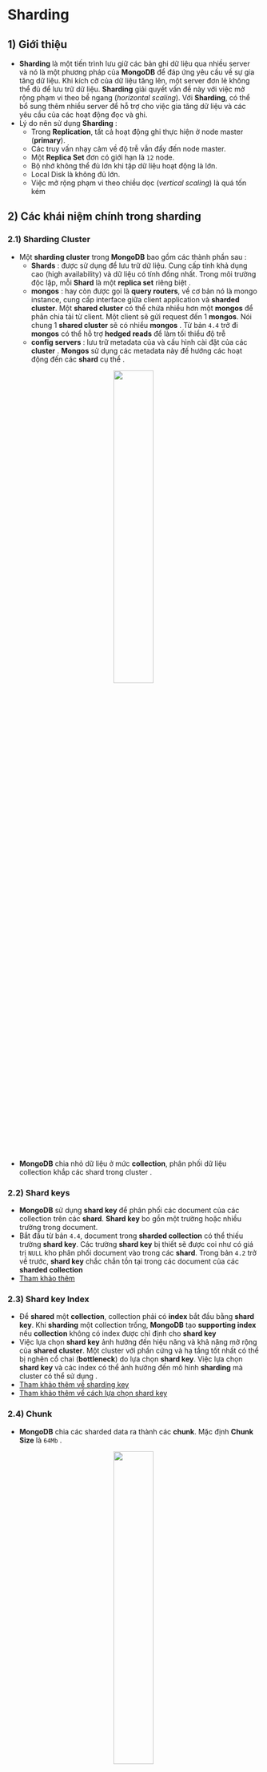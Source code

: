 # Sharding
## **1) Giới thiệu**
- **Sharding** là một tiến trình lưu giữ các bản ghi dữ liệu qua nhiều server và nó là một phương pháp của **MongoDB** để đáp ứng yêu cầu về sự gia tăng dữ liệu. Khi kích cỡ của dữ liệu tăng lên, một server đơn lẻ không thể đủ để lưu trữ dữ liệu. **Sharding** giải quyết vấn đề này với việc mở rộng phạm vi theo bề ngang (*horizontal scaling*). Với **Sharding**, có thể bổ sung thêm nhiều server để hỗ trợ cho việc gia tăng dữ liệu và các yêu cầu của các hoạt động đọc và ghi.
- Lý do nên sử dụng **Sharding** :
    - Trong **Replication**, tất cả hoạt động ghi thực hiện ở node master (**primary**).
    - Các truy vấn nhạy cảm về độ trễ vẫn đẩy đến node master.
    - Một **Replica Set** đơn có giới hạn là `12` node.
    - Bộ nhớ không thể đủ lớn khi tập dữ liệu hoạt động là lớn.
    - Local Disk là không đủ lớn.
    - Việc mở rộng phạm vi theo chiều dọc (*vertical scaling*) là quá tốn kém
## **2) Các khái niệm chính trong sharding**
### **2.1) Sharding Cluster**
- Một **sharding cluster** trong **MongoDB** bao gồm các thành phần sau :
    - **Shards** : được sử dụng để lưu trữ dữ liệu. Cung cấp tính khả dụng cao (high availability) và dữ liệu có tính đồng nhất. Trong môi trường độc lập, mỗi **Shard** là một **replica set** riêng biệt .
    - **mongos** : hay còn được gọi là **query routers**, về cơ bản nó là mongo instance, cung cấp interface giữa client application và **sharded cluster**. Một **shared cluster** có thể chứa nhiều hơn một **mongos** để phân chia tải từ client. Một client sẽ gửi request đến 1 **mongos**. Nói chung 1 **shared cluster** sẽ có nhiều **mongos** . Từ bản `4.4` trở đi **mongos** có thể hỗ trợ **hedged reads** để làm tối thiểu độ trễ
    - **config servers** : lưu trữ metadata của và cấu hình cài đặt của các **cluster** . **Mongos** sử dụng các metadata này đế hướng các hoạt động đến các **shard** cụ thể .

<p align=center><img src=https://i.imgur.com/FGexzbT.png width=40%></p>

- **MongoDB** chia nhỏ dữ liệu ở mức **collection**, phân phối dữ liệu collection khắp các shard trong cluster .
### **2.2) Shard keys**
- **MongoDB** sử dụng **shard key** để phân phối các document của các collection trên các **shard**. **Shard key** bo gồn một trường hoặc nhiều trường trong document.
- Bắt đầu từ bản `4.4`, document trong **sharded collection** có thể thiếu trường **shard key**. Các trường **shard key** bị thiết sẽ được coi như có giá trị `NULL` kho phân phối document vào trong các **shard**. Trong bản `4.2` trở về trước, **shard key** chắc chắn tồn tại trong các document của các **sharded collection**
- [Tham khảo thêm](https://docs.mongodb.com/manual/sharding/#shard-keys)
### **2.3) Shard key Index**
- Để **shared** một **collection**, collection phải có **index** bắt đầu bằng **shard key**. Khi **sharding** một collection trống, **MongoDB** tạo **supporting index** nếu **collection** không có index được chỉ định cho **shard key**
- Việc lựa chọn **shard key** ảnh hưởng đến hiệu năng và khả năng mở rộng của **shared cluster**. Một cluster với phần cứng và hạ tầng tốt nhất có thể bị nghẽn cổ chai (**bottleneck**) do lựa chọn **shard key**. Việc lựa chọn **shard key** và các index có thể ảnh hưởng đến mô hình **sharding** mà cluster có thể sử dụng .
- [Tham khảo thêm về sharding key](https://docs.mongodb.com/manual/core/sharding-shard-key/#sharding-shard-key-indexes)
- [Tham khảo thêm về cách lựa chọn shard key](https://docs.mongodb.com/manual/core/sharding-shard-key/#sharding-shard-key-selection)
### **2.4) Chunk**
- **MongoDB** chia các sharded data ra thành các **chunk**. Mặc định **Chunk Size** là `64Mb` .
<p align=center><img src=https://i.imgur.com/W9QWADr.png width=40%></p>

### **2.5) Balancer and Even Chunk Distribution**
- Để phân phối đồng đều được các chunk trên tất cả các **shard** trong **cluster**, một **balancer** sẽ chạy ngầm để migrate các **chunk** trên các **shard** .
- **Chunk split** : là tiến trình chia cắt khi **Chunk** tăng đến giới hạn **(Chunk Size)** hoặc khi số lượng Document trong Chunk vượt quá tham số `Maximum Number of Documents Per Chunk to Migrate`. Dựa trên **Shard Key**, **MongoDB** sẽ tiến hành chia cắt thành nhiều **Chunk** nếu cần .
<p align=center><img src=https://i.imgur.com/ujEyer9.png width=30%></p>

- **Chunk Migration** : **MongoDB** chuyển đổi **Chunk** để phân bố lại chunk của Shard Collection. Việc này cũng như việc chúng ta Defragment lại ổ cứng trên Window. **MongoDB** hỗ trợ 2 phương pháp để làm được việc này:
    - **Manual:** Chỉ nên sử dụng trong một số trường hợp nhất định như phân tán dữ liệu sử dụng Bulk Insert
    - **Automatic:** Thông qua tiến trình **Balancer** tự động Migrate lại **chunk** khi có sự phân bố không đều giữa các **chunk** trên các **Shards**
- **Balancer** là một tiến trình chạy ngầm quản lý **chunk migration**. Nếu có sự chênh lệch số **số chunk** giữa shard lớn nhất và nhỏ nhất đạt đến **migration threshold**, **balancer** sẽ bắt đầu migrate **chunk** trên cluster để đảm bảo việc phân phối đều dữ liệu .
<p align=center><img src=https://i.imgur.com/DLwSWCM.png width=40%></p>

- [Tham khảo Data Partition with Chunks](https://docs.mongodb.com/manual/core/sharding-data-partitioning/)
- [Tham khảo về Balancer](https://docs.mongodb.com/manual/core/sharding-balancer-administration/#sharding-balancing)
### **2.6) Thuận lợi của Sharding**
#### **Read/Write**
- **MongoDB** phân phối tải đọc và ghi đều trên các **shard** trên các **sharded cluster**, cho phép mỗi **shard** sử lý một mảng của toàn bộ hoạt động . Cả tải địc và ghi đều có thể mở rộng theo chiều ngang trên cluster bằng việc thêm vào nhiều **shard** hơn .
#### **Khả năng lưu trữ**
- **Sharding** phân phối dữ liệu khắp các shard trong cluster, cho pháp các shard lưu trữ một mảng của toàn bộ dữ liệu trong cluster. Khi nhu cầu dữ liệu tăng, chỉ cần add thêm **shard** là sẽ tăng được khả năng lưu trữ của cluster .
#### **High Availability**
- Việc deploy **config server** và các **shard** là các **replica set** cung cấp thêm tính sẵn sàng của hệ thống .
- Thậm chí dù 1 hoặc nhiều **replica set** bị chết hoàng toàn, **sharded cluster** vẫn có thể tiếp tục đọc và ghi với phần dữ liệu còn lại. Thật vậy, trong khi các dữ liệu trên **shard** bị chết không thể truy cập được, các tác vụ đọc hoặc ghi được trỏ đến các **shard** đang bình thường vẫn thành công .
### **2.7) Những vấn đề cần cân nhắc trước khi thực hiện Sharding**
- Kiến trúc của một **sharding cluster** khá phức tạp yêu cầu một kế hoạch và triển khai cùng sự maitain một cách cẩn thận, kỹ lưỡng .
- Một khi một collection bị shard, **MongoDB** sẽ không có cách nào để unshard sharded collection đó .
- Cân nhắc kỹ lưỡng trong việc lựa chọn **shard key** là cần thiết để đảm bảo hiệu năng của cluster.
- Sharding có các quy tắc và giới hạn trong việc vận hành. [Tham khảo](https://docs.mongodb.com/manual/core/sharded-cluster-requirements/)
### **2.8) Sharded and Non-Sharded Collections**
- Một database có thể kết hộ từ nhiều ***sharded*** và ***unsharded*** collection.
    - ***Sharded*** collection được chia và phân phối khắp các **shard** trong **cluster**.
    - ***Unsharded*** collection được lưu trữ trong **primary shard**. Mỗi database sẽ có một **primary shard** của riêng nó. 

<p align=center><img src=https://i.imgur.com/Mh9EsNC.png width=40%></p>

### **2.9) Kết nối tới Sharded Cluster**
- Cần phải kết nối tới **mongos router** để tương tác với bất cứ collection nào trong **sharded cluster**, bao gồm cả ***sharded*** và ***unsharded*** collection. Client không nên kết nối vào 1 **shard** đơn lẻ để thực hiện thao tác read hoặc write .
<p align=center><img src=https://i.imgur.com/pzV3G98.png width=40%></p>

- Có thể connect tới **mongos** giống như cách kết nối tới `mongod`, sử dụng mongo shell hoặc MongoDB driver .
### **2.10) Phương pháp sharding**
- **MongoDB** hỗ trợ 2 phương pháp **sharding** để phân phối data trên các sharded cluster .
#### **2.10.1) Hashed Sharding**
- **Hashed Sharding** đòi hỏi việc tính toán hàm băm của giá trị trường **shard key**. Mỗi **chunk** sau đó sẽ được gán một range dựa trên giá trị **shard key** đã được hash .
<p align=center><img src=https://i.imgur.com/mN8Rs9x.png width=50%></p>

- Cách này giúp đảm bảo document phân tán được triệt để hơn
- [Tìm hiểu thêm về Hashed Sharding](https://docs.mongodb.com/manual/core/hashed-sharding/)
#### **2.10.2) Ranged sharding** 
- **Ranged sharding** đòi hỏi việc chia dữ liệu dựa trên giá trị của **shard key**. Mỗi **chunk** sẽ được gán vào một range dựa trên giá trị của **shard key** .
<p align=center><img src=https://i.imgur.com/pZXWZA1.png width=50%></p>

- **VD :** shardA chiến từ -10 đến 10. shardB chiếm từ 11 đến 31 chẳng hạn
- Một dãy các **shard key** có giá trị gần nhau gần như sẽ được sắp xếp trên một **chunk**. Điều này giúp cho các tác vụ tìm đúng mục tiêu vì một **mongos** có thể định tuyến tác vụ tới đúng **shard** chứa dữ liệu cần tìm.
- Hiệu suất của **ranged sharding** dựa trên **shard key** được chọn. Cân nhắc **shard key** không kỹ lưỡng có thể dẫn đến việc phân phối data không đồng đều, làm trái với mục tiêu của **sharding** hoặc gây ra hiện tượng nghẽn cổ chai.
- [Tham khảo thêm về Ranged Sharding](https://docs.mongodb.com/manual/core/ranged-sharding/)
### **2.11) Zones trong Sharded Cluster**
- **Zones** có thể giúp cải thiện việc định vị dữ liệu trên các **shard cluster** trên các **data center** khác nhau .
- Trên **shard cluster**, có thể tạo zone các sharded data dựa trên **shard key**. Có thể liên kết mỗi **zone** với 1 hoặc nhiều **shard** trong cluster. Mỗi **shard** cũng có thể kết nối tới nhiều **zone**. 
- Trong mỗi balanced cluster, **MongoDB** chỉ migrate các **chunk** trong một **zone** đến các **shard** liên kết đến **zone** đó .
- Mỗi **zone** bao gồm 1 hoặc nhiều range giá trị **shard key**. Mỗi range trong một **zone** luôn bao gồm cả biên trên và biên dưới của nó .
<p align=center><img src=https://i.imgur.com/XU7TGDt.png width=50%></p>

- Phải sử dụng các field có chứa **shard key** khi định nghĩa mới một range trong **zone**. Nếu sử dụng **compound shard key**, range phải chứa prefix của **shard key**
- [Tham khảo thêm về shard key trong zone](https://docs.mongodb.com/manual/core/zone-sharding/#zone-sharding-shard-key)
- [Tham khảo thêm về zone](https://docs.mongodb.com/manual/core/zone-sharding/#zone-sharding)
### **2.12) Collations in Sharding**
- [Tham khảo thêm](https://docs.mongodb.com/manual/reference/command/shardCollection/#dbcmd.shardCollection)
## **3) Deploy Sharded Cluster**
### **Mô hình**
<img src=https://i.imgur.com/yCKlNex.png>

### **Cài đặt MongoDB**
- **B1 :** Khai báo hostname cho các node :
    ```
    # hostnamectl set-hostname [mongodb_{n}]
    # bash
    ```
- **B2 :** Khai báo file `/etc/hosts` trên các node :
    - Trên `rs1` :
        ```
        # echo "127.0.0.1 localhost" > /etc/hosts
        # echo "10.5.11.101 mongodb_1" >> /etc/hosts
        # echo "10.5.11.102 mongodb_2" >> /etc/hosts
        # echo "10.5.11.103 mongodb_3" >> /etc/hosts
        ```
    - Trên `rs2` :
        ```
        # echo "127.0.0.1 localhost" > /etc/hosts
        # echo "10.5.11.104 mongodb_4" >> /etc/hosts
        # echo "10.5.11.105 mongodb_5" >> /etc/hosts
        # echo "10.5.11.106 mongodb_6" >> /etc/hosts
        ```
- **B3 :** Cài đặt **MongoDB `4.4`** trên tất cả các node. [Tham khảo](https://github.com/QuocCuong97/Linux/blob/master/docs/Services/MONGODB/02_Installation.md)